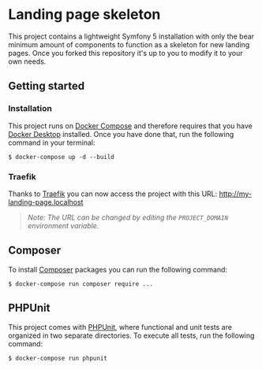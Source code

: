 # Landing page skeleton
This project contains a lightweight Symfony 5 installation with only the bear minimum amount of components
to function as a skeleton for new landing pages. Once you forked this repository
it's up to you to modify it to your own needs.

## Getting started
### Installation
This project runs on [Docker Compose] and therefore requires that you have [Docker Desktop] installed.
Once you have done that, run the following command in your terminal:

```
$ docker-compose up -d --build
```

### Traefik
Thanks to [Traefik] you can now access the project with this URL:
http://my-landing-page.localhost

> *Note: The URL can be changed by editing the `PROJECT_DOMAIN` environment variable.*

## Composer
To install [Composer] packages you can run the following command:

```
$ docker-compose run composer require ...
```

## PHPUnit
This project comes with [PHPUnit], where functional and unit tests are organized in two separate directories.
To execute all tests, run the following command:

```
$ docker-compose run phpunit
```

[Composer]: https://getcomposer.org/doc/00-intro.md
[Docker Compose]: https://docs.docker.com/compose/
[Docker Desktop]: https://www.docker.com/products/docker-desktop
[PHPUnit]: https://phpunit.readthedocs.io/en/9.5/
[Traefik]: https://doc.traefik.io/traefik/
